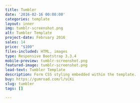 ```yaml
---
title: Tumbler
date: '2016-02-16 00:00:00'
categories: template
layout: inner
img: tumblr-screenshot.png
alt: Tumbler Template
project-date: February 2016
sales: 14
price: "$100"
files-included: HTML, images
type: Responsive Bootstrap 3.3.4
mobile-preview: tumblr-screenshot.png
featured-image: tumblr-screenshot.png
lead-text: Tumbler Template
description: Form CSS styling embedded within the template.
buy: https://gumroad.com/l/sCKi
slug: tumbler
tags: []

---
```

